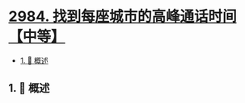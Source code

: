 # [2984. 找到每座城市的高峰通话时间【中等】](https://github.com/Tdahuyou/TNotes.leetcode/tree/main/notes/2984.%20%E6%89%BE%E5%88%B0%E6%AF%8F%E5%BA%A7%E5%9F%8E%E5%B8%82%E7%9A%84%E9%AB%98%E5%B3%B0%E9%80%9A%E8%AF%9D%E6%97%B6%E9%97%B4%E3%80%90%E4%B8%AD%E7%AD%89%E3%80%91)

<!-- region:toc -->

- [1. 📝 概述](#1--概述)

<!-- endregion:toc -->

## 1. 📝 概述
